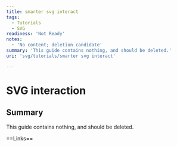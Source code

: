 ```yaml
---
title: smarter svg interact
tags:
  - Tutorials
  - SVG
readiness: 'Not Ready'
notes:
  - 'No content; deletion candidate'
summary: 'This guide contains nothing, and should be deleted.'
uri: 'svg/tutorials/smarter svg interact'

---
```

# SVG interaction

## Summary

This guide contains nothing, and should be deleted.

==Links==

